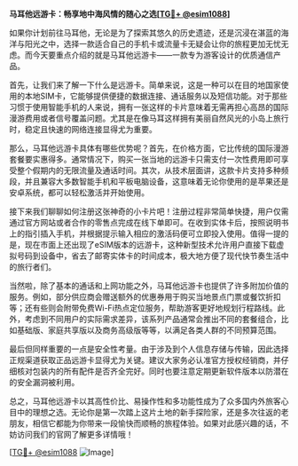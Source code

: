 **马耳他远游卡：畅享地中海风情的随心之选[[TG💪+ @esim1088](https://t.me/s/esim1088)]**

如果你计划前往马耳他，无论是为了探索其悠久的历史遗迹，还是沉浸在湛蓝的海洋与阳光之中，选择一款适合自己的手机卡或流量卡无疑会让你的旅程更加无忧无虑。而今天要重点介绍的就是马耳他远游卡——一款专为游客设计的优质通信产品。

首先，让我们来了解一下什么是远游卡。简单来说，这是一种可以在目的地国家使用的本地SIM卡，它能够提供便捷的数据连接、通话服务以及短信功能。对于那些习惯于使用智能手机的人来说，拥有一张这样的卡片意味着无需再担心高昂的国际漫游费用或者信号覆盖问题。尤其是在像马耳这样拥有美丽自然风光的小岛上旅行时，稳定且快速的网络连接显得尤为重要。

那么，马耳他远游卡具体有哪些优势呢？首先，在价格方面，它比传统的国际漫游套餐要实惠得多。通常情况下，购买一张当地的远游卡只需支付一次性费用即可享受整个假期内的无限流量及通话时间。其次，从技术层面讲，这款卡片支持多种频段，并且兼容大多数智能手机和平板电脑设备，这意味着无论你使用的是苹果还是安卓系统，都可以轻松激活并开始使用。

接下来我们聊聊如何注册这张神奇的小卡片吧！注册过程非常简单快捷，用户仅需通过官方网站或者合作的零售点完成在线下单即可。在收到实体卡后，按照说明书上的指引插入手机，并根据提示输入相应的激活码便可立即投入使用。值得一提的是，现在市面上还出现了eSIM版本的远游卡，这种新型技术允许用户直接下载虚拟号码到设备中，省去了邮寄实体卡的时间成本，极大地方便了现代快节奏生活中的旅行者们。

当然啦，除了基本的通话和上网功能之外，马耳他远游卡也提供了许多附加价值的服务。例如，部分供应商会赠送额外的优惠券用于购买当地景点门票或餐饮折扣等；还有些则会附带免费Wi-Fi热点定位服务，帮助游客更好地规划行程路线。此外，考虑到不同用户的实际需求差异，该系列产品通常会推出不同的套餐组合，比如基础版、家庭共享版以及商务高级版等等，以满足各类人群的不同预算范围。

最后但同样重要的一点是安全性考量。由于涉及到个人信息存储与传输，因此选择正规渠道获取正品远游卡显得尤为关键。建议大家务必认准官方授权经销商，并仔细核对包装内的所有配件是否齐全完好。同时也要注意定期更新软件版本以防潜在的安全漏洞被利用。

总之，马耳他远游卡以其高性价比、易操作性和多功能性成为了众多国内外旅客心目中的理想之选。无论你是第一次踏上这片土地的新手探险家，还是多次往返的老朋友，相信它都能为你带来一段愉快而顺畅的旅程体验。如果对此感兴趣的话，不妨访问我们的官网了解更多详情哦！

[[TG💪+ @esim1088](https://t.me/s/esim1088) ![Image](https://i.postimg.cc/4NQfJmqS/Snipaste-2025-05-13-00-14-12.png)]